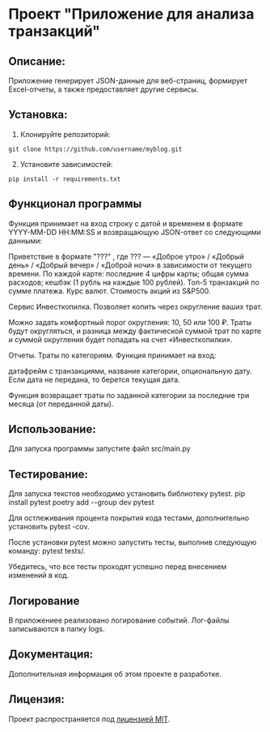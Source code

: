# Проект "Приложение для анализа транзакций"

## Описание:
Приложение генерирует JSON-данные для веб-страниц, 
формирует Excel-отчеты, а также предоставляет другие сервисы.


## Установка:

1. Клонируйте репозиторий:
```
git clone https://github.com/username/myblog.git
```

2. Установите зависимостей:
```
pip install -r requirements.txt
```
## Функционал программы
Функция принимает на вход строку с датой и временем в формате 
YYYY-MM-DD HH:MM:SS и возвращающую JSON-ответ со следующими данными:

Приветствие в формате 
"???"
, где 
???
 — «Доброе утро» / «Добрый день» / «Добрый вечер» / «Доброй ночи» в зависимости от текущего времени.
По каждой карте:
последние 4 цифры карты;
общая сумма расходов;
кешбэк (1 рубль на каждые 100 рублей).
Топ-5 транзакций по сумме платежа.
Курс валют.
Стоимость акций из S&P500.

Сервис Инвесткопилка.
Позволяет копить через округление ваших трат.

Можно задать комфортный порог округления: 10, 50 или 100 ₽. 
Траты будут округляться, и разница между фактической суммой трат 
по карте и суммой округления будет попадать на счет «Инвесткопилки».

Отчеты. Траты по категориям.
Функция принимает на вход:

датафрейм с транзакциями,
название категории,
опциональную дату.
Если дата не передана, то берется текущая дата.

Функция возвращает траты по заданной категории за последние три месяца (от переданной даты).
## Использование:
Для запуска программы запустите файл src/main.py

## Тестирование:

Для запуска текстов необходимо установить библиотеку pytest.
pip install pytest
poetry add --group dev pytest

Для остлеживания процента покрытия кода тестами, 
дополнительно установить pytest -cov.

После установки pytest можно запустить тесты, выполнив следующую команду:
pytest tests/.

Убедитесь, что все тесты проходят успешно перед внесением изменений в код.

## Логирование

В приложениее реализовано логирование событий.
Лог-файлы записываются в папку logs.

## Документация:

Дополнительная информация об этом проекте в разработке.

## Лицензия:

Проект распространяется под [лицензией MIT](LICENSE).

